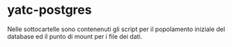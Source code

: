 # yatc-postgres

Nelle sottocartelle sono contenenuti gli script per il popolamento iniziale del database ed il punto di mount per i file dei dati.
